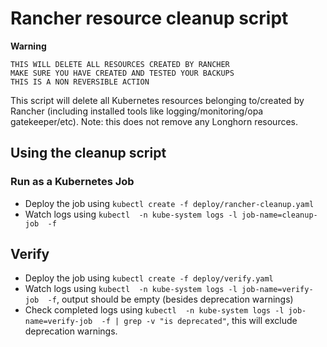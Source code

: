 # Rancher resource cleanup script

**Warning**
```
THIS WILL DELETE ALL RESOURCES CREATED BY RANCHER
MAKE SURE YOU HAVE CREATED AND TESTED YOUR BACKUPS
THIS IS A NON REVERSIBLE ACTION
```

This script will delete all Kubernetes resources belonging to/created by Rancher (including installed tools like logging/monitoring/opa gatekeeper/etc). Note: this does not remove any Longhorn resources.

## Using the cleanup script

### Run as a Kubernetes Job

* Deploy the job using `kubectl create -f deploy/rancher-cleanup.yaml`
* Watch logs using `kubectl  -n kube-system logs -l job-name=cleanup-job  -f`

## Verify

* Deploy the job using `kubectl create -f deploy/verify.yaml`
* Watch logs using `kubectl  -n kube-system logs -l job-name=verify-job  -f`, output should be empty (besides deprecation warnings)
* Check completed logs using `kubectl  -n kube-system logs -l job-name=verify-job  -f | grep -v "is deprecated"`, this will exclude deprecation warnings.
